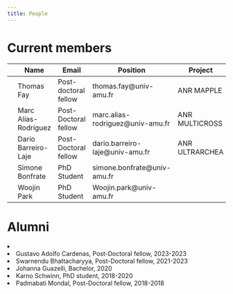 ```yaml
---
title: People
---
```


<h1>Current members</h1> 
<table class="tg">
<thead>
  <tr>
    <th class="tg-0lax"></th>
    <th class="tg-1wig">Name</th>
    <th class="tg-1wig">Email</th>
    <th class="tg-1wig">Position</th>
    <th class="tg-1wig">Project</th>
  </tr>
</thead>
<tbody>
  <tr>
    <td class="tg-0lax"></td>
    <td class="tg-0lax">Thomas Fay</td>
    <td class="tg-0lax">Post-doctoral fellow</td>
    <td class="tg-0lax">thomas.fay@univ-amu.fr</td>
    <td class="tg-0lax">ANR MAPPLE</td>
  </tr>
  <tr>
    <td class="tg-0lax"></td>
    <td class="tg-0lax">Marc Alías-Rodríguez</td>
    <td class="tg-0lax">Post-Doctoral fellow</td>
    <td class="tg-0lax">marc.alias-rodriguez@univ-amu.fr</td>
    <td class="tg-0lax">ANR MULTICROSS</td>
  </tr>
  <tr>
    <td class="tg-0lax"></td>
    <td class="tg-0lax">Darío Barreiro-Laje</td>
    <td class="tg-0lax">Post-Doctoral fellow</td>
    <td class="tg-0lax">dario.barreiro-laje@univ-amu.fr</td>
    <td class="tg-0lax">ANR ULTRARCHEA</td>
  </tr>
  <tr>
    <td class="tg-0lax"></td>
    <td class="tg-0lax">Simone Bonfrate</td>
    <td class="tg-0lax">PhD Student</td>
    <td class="tg-0lax">simone.bonfrate@univ-amu.fr</td>
    <td class="tg-0lax"></td>
  </tr>
  <tr>
    <td class="tg-0lax"></td>
    <td class="tg-0lax">Woojin Park</td>
    <td class="tg-0lax">PhD Student</td>
    <td class="tg-0lax">Woojin.park@univ-amu.fr</td>
    <td class="tg-0lax"></td>
  </tr>
</tbody>
</table>

<h1>Alumni</h1> 
<li>
<li> Gustavo Adolfo Cardenas, Post-Doctoral fellow, 2023-2023 </li>
<li> Swarnendu Bhattacharyya, Post-Doctoral fellow, 2021-2023 </li>
<li> Johanna Guazelli, Bachelor, 2020 </li>
<li> Karno Schwinn, PhD student, 2018-2020 </li>
<li> Padmabati Mondal, Post-Doctoral fellow, 2018-2018</li>
</ul>





